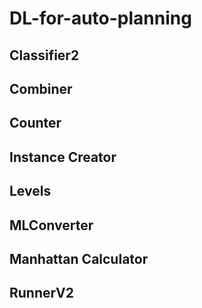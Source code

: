 # DL-for-auto-planning

## Classifier2
## Combiner
## Counter
## Instance Creator
## Levels
## MLConverter
## Manhattan Calculator
## RunnerV2
